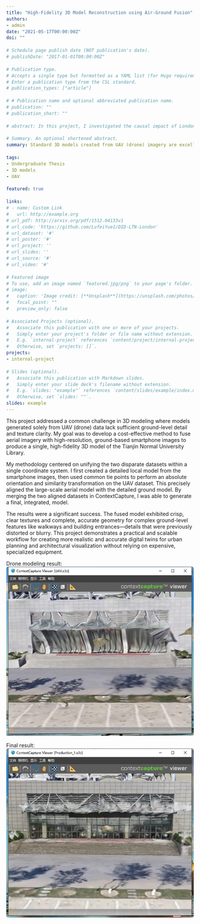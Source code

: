 ```yaml
---
title: "High-Fidelity 3D Model Reconstruction using Air-Ground Fusion"
authors:
- admin
date: "2021-05-17T00:00:00Z"
doi: ""

# Schedule page publish date (NOT publication's date).
# publishDate: "2017-01-01T00:00:00Z"

# Publication type.
# Accepts a single type but formatted as a YAML list (for Hugo requirements).
# Enter a publication type from the CSL standard.
# publication_types: ["article"]

# # Publication name and optional abbreviated publication name.
# publication: ""
# publication_short: ""

# abstract: In this project, I investigated the causal impact of London's Low Traffic Neighbourhoods (LTNs) on road safety. Analyzing a decade of city-wide accident data, I used Python to employ an advanced Difference-in-Differences (DID) model to move beyond simple correlation. The analysis revealed a statistically significant and lasting 10% annual reduction in traffic crashes in areas with LTNs. These findings provide robust causal evidence that LTNs are an effective long-term strategy for improving urban safety, offering a critical data point for policymakers shaping future transport initiatives. 

# Summary. An optional shortened abstract.
summary: Standard 3D models created from UAV (drone) imagery are excellent for capturing large areas quickly, but they often suffer from significant limitations at ground level. Textures on building facades can be blurry, and complex structures like covered walkways or overhangs are often distorted or incomplete. This project aimed to solve this common industry problem by developing a method to enhance model accuracy and detail.

tags:
- Undergraduate Thesis
- 3D models
- UAV

featured: true

links:
# - name: Custom Link
#   url: http://example.org
# url_pdf: http://arxiv.org/pdf/1512.04133v1
# url_code: 'https://github.com/LufeiYue1/DID-LTN-London'
# url_dataset: '#'
# url_poster: '#'
# url_project: ''
# url_slides: ''
# url_source: '#'
# url_video: '#'

# Featured image
# To use, add an image named `featured.jpg/png` to your page's folder. 
# image:
#   caption: 'Image credit: [**Unsplash**](https://unsplash.com/photos/s9CC2SKySJM)'
#   focal_point: ""
#   preview_only: false

# Associated Projects (optional).
#   Associate this publication with one or more of your projects.
#   Simply enter your project's folder or file name without extension.
#   E.g. `internal-project` references `content/project/internal-project/index.md`.
#   Otherwise, set `projects: []`.
projects:
- internal-project

# Slides (optional).
#   Associate this publication with Markdown slides.
#   Simply enter your slide deck's filename without extension.
#   E.g. `slides: "example"` references `content/slides/example/index.md`.
#   Otherwise, set `slides: ""`.
slides: example
---
```


This project addressed a common challenge in 3D modeling where models generated solely from UAV (drone) data lack sufficient ground-level detail and texture clarity. My goal was to develop a cost-effective method to fuse aerial imagery with high-resolution, ground-based smartphone images to produce a single, high-fidelity 3D model of the Tianjin Normal University Library.

My methodology centered on unifying the two disparate datasets within a single coordinate system. I first created a detailed local model from the smartphone images, then used common tie points to perform an absolute orientation and similarity transformation on the UAV dataset. This precisely aligned the large-scale aerial model with the detailed ground model. By merging the two aligned datasets in ContextCapture, I was able to generate a final, integrated, model.

The results were a significant success. The fused model exhibited crisp, clear textures and complete, accurate geometry for complex ground-level features like walkways and building entrances—details that were previously distorted or blurry. This project demonstrates a practical and scalable workflow for creating more realistic and accurate digital twins for urban planning and architectural visualization without relying on expensive, specialized equipment.

Drone modeling result:
![UAV](UAV.png)

Final result:
![UAV](featured.png)



<!-- {{% callout note %}}
Create your slides in Markdown - click the *Slides* button to check out the example.
{{% /callout %}} -->

<!-- Add the publication's **full text** or **supplementary notes** here. You can use rich formatting such as including [code, math, and images](https://docs.hugoblox.com/content/writing-markdown-latex/). -->
